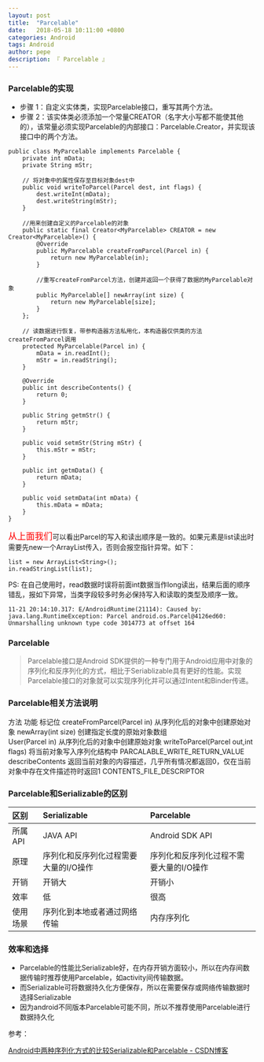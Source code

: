 ```yaml
---
layout: post
title:  "Parcelable"
date:   2018-05-18 10:11:00 +0800
categories: Android
tags: Android
author: pepe
description: 『 Parcelable 』
---
```


### **Parcelable的实现**

 -  步骤 1：自定义实体类，实现Parcelable接口，重写其两个方法。
 -  步骤 2：该实体类必须添加一个常量CREATOR（名字大小写都不能使其他的），该常量必须实现Parcelable的内部接口：Parcelable.Creator，并实现该接口中的两个方法。

```
public class MyParcelable implements Parcelable {
    private int mData;
    private String mStr;
    
    // 将对象中的属性保存至目标对象dest中  
    public void writeToParcel(Parcel dest, int flags) {
        dest.writeInt(mData);
        dest.writeString(mStr);
    }
    
    //用来创建自定义的Parcelable的对象
    public static final Creator<MyParcelable> CREATOR = new Creator<MyParcelable>() {
        @Override
        public MyParcelable createFromParcel(Parcel in) {
            return new MyParcelable(in);
        }

        //重写createFromParcel方法，创建并返回一个获得了数据的MyParcelable对象  
        public MyParcelable[] newArray(int size) {
            return new MyParcelable[size];
        }
    };

    // 读数据进行恢复，带参构造器方法私用化，本构造器仅供类的方法createFromParcel调用  
    protected MyParcelable(Parcel in) {
        mData = in.readInt();
        mStr = in.readString();
    }

    @Override
    public int describeContents() {
        return 0;
    }
    
    public String getmStr() {
        return mStr;
    }

    public void setmStr(String mStr) {
        this.mStr = mStr;
    }

    public int getmData() {
        return mData;
    }

    public void setmData(int mData) {
        this.mData = mData;
    }
}
```
<font color=#ff0000 size=4 face="宋体">从上面我们</font>可以看出Parcel的写入和读出顺序是一致的。如果元素是list读出时需要先new一个ArrayList传入，否则会报空指针异常。如下：
```
list = new ArrayList<String>();
in.readStringList(list);
```
 PS: 在自己使用时，read数据时误将前面int数据当作long读出，结果后面的顺序错乱，报如下异常，当类字段较多时务必保持写入和读取的类型及顺序一致。
```
11-21 20:14:10.317: E/AndroidRuntime(21114): Caused by: java.lang.RuntimeException: Parcel android.os.Parcel@4126ed60: Unmarshalling unknown type code 3014773 at offset 164
```

### **Parcelable**

> Parcelable接口是Android SDK提供的一种专门用于Android应用中对象的序列化和反序列化的方式，相比于Seriablizable具有更好的性能。实现Parcelable接口的对象就可以实现序列化并可以通过Intent和Binder传递。

### **Parcelable相关方法说明**

方法	功能	标记位
createFromParcel(Parcel in)	从序列化后的对象中创建原始对象	
newArray(int size)	创建指定长度的原始对象数组	
User(Parcel in)	从序列化后的对象中创建原始对象	
writeToParcel(Parcel out,int flags)	将当前对象写入序列化结构中	PARCALABLE_WRITE_RETURN_VALUE
describeContents	返回当前对象的内容描述，几乎所有情况都返回0，仅在当前对象中存在文件描述符时返回1	CONTENTS_FILE_DESCRIPTOR

### **Parcelable和Serializable的区别**

|区别                 |Serializable           |Parcelable|
|:--------------------|:----------------------|:---- |
|所属API	          |JAVA API	              |Android SDK API|
|原理	              |序列化和反序列化过程需要大量的I/O操作	            |序列化和反序列化过程不需要大量的I/O操作|
|开销	              |开销大	                |开销小|
|效率	              |低	                    |很高|
|使用场景	          |序列化到本地或者通过网络传输	    |内存序列化|

### **效率和选择**

 - Parcelable的性能比Serializable好，在内存开销方面较小，所以在内存间数据传输时推荐使用Parcelable，如activity间传输数据。
 - 而Serializable可将数据持久化方便保存，所以在需要保存或网络传输数据时选择Serializable 
 - 因为android不同版本Parcelable可能不同，所以不推荐使用Parcelable进行数据持久化


参考：

[Android中两种序列化方式的比较Serializable和Parcelable - CSDN博客](https://blog.csdn.net/wangchunlei123/article/details/51345130)